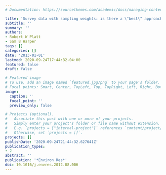 ```yaml
---
# Documentation: https://sourcethemes.com/academic/docs/managing-content/

title: 'Survey data with sampling weights: is there a \"best\" approach?'
subtitle: ''
summary: ''
authors:
- Robert W Platt
- Sam B Harper
tags: []
categories: []
date: '2013-01-01'
lastmod: 2020-09-24T17:44:32-04:00
featured: false
draft: false

# Featured image
# To use, add an image named `featured.jpg/png` to your page's folder.
# Focal points: Smart, Center, TopLeft, Top, TopRight, Left, Right, BottomLeft, Bottom, BottomRight.
image:
  caption: ''
  focal_point: ''
  preview_only: false

# Projects (optional).
#   Associate this post with one or more of your projects.
#   Simply enter your project's folder or file name without extension.
#   E.g. `projects = ["internal-project"]` references `content/project/deep-learning/index.md`.
#   Otherwise, set `projects = []`.
projects: []
publishDate: '2020-09-24T21:44:32.627641Z'
publication_types:
- 2
abstract: ''
publication: '*Environ Res*'
doi: 10.1016/j.envres.2012.08.006
---
```

